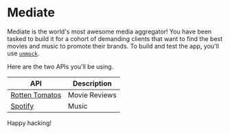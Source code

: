 # Mediate

Mediate is the world's most awesome media aggregator! You have been tasked to build it for a cohort of demanding clients that want to find the best movies and music to promote their brands.  To build and test the app, you'll use [`unmock`](https://githutb.com/unmock/unmock-js).

Here are the two APIs you'll be using.

| API                                                                       | Description   |
| ------------------------------------------------------------------------- | ------------- |
| [Rotten Tomatos](https://developer.fandango.com/docs)                     | Movie Reviews |
| [Spotify](https://developer.spotify.com/documentation/web-api/reference/) | Music         |

Happy hacking!
